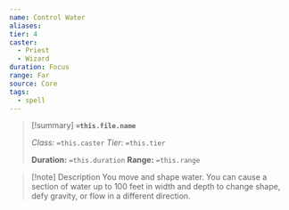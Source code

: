 ```yaml
---
name: Control Water
aliases: 
tier: 4
caster:
  - Priest
  - Wizard
duration: Focus
range: Far
source: Core
tags:
  - spell
---
```


> [!summary] **`=this.file.name`**
> 
> *Class:* `=this.caster`
> *Tier:* `=this.tier`
> 
> **Duration:** `=this.duration`
> **Range:** `=this.range`

>[!note] Description
> You move and shape water. You can cause a section of water up to 100 feet in width and depth to change shape, defy gravity, or flow in a different direction.